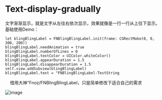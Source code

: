 # Text-display-gradually
文字渐渐显示，就是文字从左往右依次显示，效果就像是一行一行从上往下显示。
基础使用Demo：

    let blingBlingLabel = FNBlingBlingLabel.init(frame: CGRectMake(0, 0, 300, 200))
    blingBlingLabel.needAnimation = true
    blingBlingLabel.numberOfLines = 0
    blingBlingLabel.textColor = UIColor.whiteColor()
    blingBlingLabel.appearDuration = 1.5
    blingBlingLabel.disappearDuration = 1.5
    self.view.addSubview(blingBlingLabel)
    blingBlingLabel.text = "FNBlingBlingLabel-TestString
    
借用大神"Fnoz/FNBlingBlingLabel，只是简单修改下适合自己的需求   
 
![image](https://github.com/zhongguoming/TextDisplay/blob/master/TextDisplay.gif ) 
